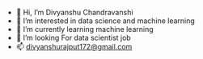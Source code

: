 - 👋 Hi, I’m Divyanshu Chandravanshi
- 👀 I’m interested in data science and machine learning
- 🌱 I’m currently learning machine learning
- 👀 I’m looking For data scientist job
- 📫 divyanshurajput172@gmail.com
